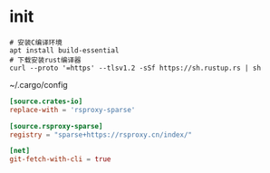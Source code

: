 # init

```shell
# 安装C编译环境
apt install build-essential
# 下载安装rust编译器
curl --proto '=https' --tlsv1.2 -sSf https://sh.rustup.rs | sh
```

~/.cargo/config
```toml
[source.crates-io]
replace-with = 'rsproxy-sparse'

[source.rsproxy-sparse]
registry = "sparse+https://rsproxy.cn/index/"

[net]
git-fetch-with-cli = true
```